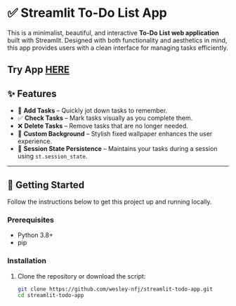 
# ✅ Streamlit To-Do List App

This is a minimalist, beautiful, and interactive **To-Do List web application** built with Streamlit. Designed with both functionality and aesthetics in mind, this app provides users with a clean interface for managing tasks efficiently.

Try App [HERE](http://localhost:8502/)
---

## ✨ Features

- 📌 **Add Tasks** – Quickly jot down tasks to remember.
- ✅ **Check Tasks** – Mark tasks visually as you complete them.
- ❌ **Delete Tasks** – Remove tasks that are no longer needed.
- 🎨 **Custom Background** – Stylish fixed wallpaper enhances the user experience.
- 🧠 **Session State Persistence** – Maintains your tasks during a session using `st.session_state`.

---

## 🚀 Getting Started

Follow the instructions below to get this project up and running locally.

### Prerequisites

- Python 3.8+
- pip

### Installation

1. Clone the repository or download the script:
   ```bash
   git clone https://github.com/wesley-nfj/streamlit-todo-app.git
   cd streamlit-todo-app
